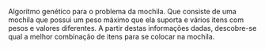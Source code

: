 Algoritmo genético para o problema da mochila. Que consiste de uma mochila que possui um peso máximo que ela suporta e
vários itens com pesos e valores diferentes. A partir destas informações dadas, descobre-se
qual a melhor combinação de itens para se colocar na mochila.